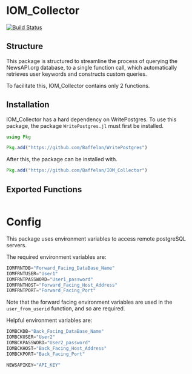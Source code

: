 # IOM_Collector

[![Build Status](https://github.com/StirlingSmith/IOM_Collector.jl/actions/workflows/CI.yml/badge.svg?branch=main)](https://github.com/StirlingSmith/IOM_Collector.jl/actions/workflows/CI.yml?query=branch%3Amain)

## Structure
This package is structured to streamline the process of querying the NewsAPI.org database, to a single function call, which automatically retrieves user keywords and constructs custom queries.

To facilitate this, IOM_Collector contains only 2 functions.

## Installation
IOM_Collector has a hard dependency on WritePostgres. To use this package, the package `WritePostgres.jl` must first be installed.
```julia
using Pkg

Pkg.add("https://github.com/Baffelan/WritePostgres")
```
After this, the package can be installed with.
```julia
Pkg.add("https://github.com/Baffelan/IOM_Collector")
```

## Exported Functions

```Julia

```

# Config
This package uses environment variables to access remote postgreSQL servers.

The required environment variables are:
```julia
IOMFRNTDB="Forward_Facing_DataBase_Name"
IOMFRNTUSER="User1"
IOMFRNTPASSWORD="User1_password"
IOMFRNTHOST="Forward_Facing_Host_Address"
IOMFRNTPORT="Forward_Facing_Port"
```
Note that the forward facing environment variables are used in the `user_from_userid` function, and so are required.

Helpful environment variables are:
```julia
IOMBCKDB="Back_Facing_DataBase_Name"
IOMBCKUSER="User2"
IOMBCKPASSWORD="User2_password"
IOMBCKHOST="Back_Facing_Host_Address"
IOMBCKPORT="Back_Facing_Port"

NEWSAPIKEY="API_KEY"
```